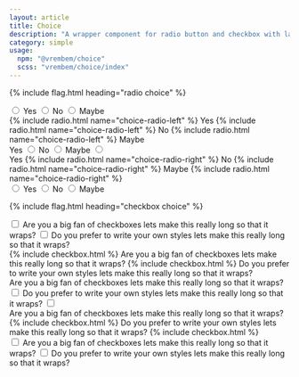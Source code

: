 ```yaml
---
layout: article
title: Choice
description: "A wrapper component for radio button and checkbox with labels pattern."
category: simple
usage:
  npm: "@vrembem/choice"
  scss: "vrembem/choice/index"
---
```


{% include flag.html heading="radio choice" %}

<div>
  <div class="level">
    <label class="choice">
      <input class="choice__input" type="radio" name="choice-left">
      <span class="choice__text">Yes</span>
    </label>
    <label class="choice">
      <input class="choice__input" type="radio" name="choice-left">
      <span class="choice__text">No</span>
    </label>
    <label class="choice">
      <input class="choice__input" type="radio" name="choice-left">
      <span class="choice__text">Maybe</span>
    </label>
  </div>
</div>

<div>
  <div class="level">
    <label class="choice">
      {% include radio.html name="choice-radio-left" %}
      <span class="choice__text">Yes</span>
    </label>
    <label class="choice">
      {% include radio.html name="choice-radio-left" %}
      <span class="choice__text">No</span>
    </label>
    <label class="choice">
      {% include radio.html name="choice-radio-left" %}
      <span class="choice__text">Maybe</span>
    </label>
  </div>
</div>

<div>
  <div class="level">
    <label class="choice">
      <span class="choice__text">Yes</span>
      <input class="choice__input" type="radio" name="choice-right">
    </label>
    <label class="choice">
      <span class="choice__text">No</span>
      <input class="choice__input" type="radio" name="choice-right">
    </label>
    <label class="choice">
      <span class="choice__text">Maybe</span>
      <input class="choice__input" type="radio" name="choice-right">
    </label>
  </div>
</div>

<div>
  <div class="level">
    <label class="choice">
      <span class="choice__text">Yes</span>
      {% include radio.html name="choice-radio-right" %}
    </label>
    <label class="choice">
      <span class="choice__text">No</span>
      {% include radio.html name="choice-radio-right" %}
    </label>
    <label class="choice">
      <span class="choice__text">Maybe</span>
      {% include radio.html name="choice-radio-right" %}
    </label>
  </div>
</div>

<div>
  <div class="level">
    <label class="choice">
      <input class="choice__hidden" type="radio" name="choice-text">
      <span class="choice__text">Yes</span>
    </label>
    <label class="choice">
      <input class="choice__hidden" type="radio" name="choice-text">
      <span class="choice__text">No</span>
    </label>
    <label class="choice">
      <input class="choice__hidden" type="radio" name="choice-text">
      <span class="choice__text">Maybe</span>
    </label>
  </div>
</div>

{% include flag.html heading="checkbox choice" %}

<div class="spacing">
  <label class="choice">
    <input class="choice__input" type="checkbox">
    <span class="choice__text">Are you a big fan of checkboxes lets make this really long so that it wraps?</span>
  </label>
  <label class="choice">
    <input class="choice__input" type="checkbox">
    <span class="choice__text">Do you prefer to write your own styles lets make this really long so that it wraps?</span>
  </label>
</div>

<div class="spacing">
  <label class="choice">
    {% include checkbox.html %}
    <span class="choice__text">Are you a big fan of checkboxes lets make this really long so that it wraps?</span>
  </label>
  <label class="choice">
    {% include checkbox.html %}
    <span class="choice__text">Do you prefer to write your own styles lets make this really long so that it wraps?</span>
  </label>
</div>

<div class="spacing">
  <label class="choice">
    <span class="choice__text">Are you a big fan of checkboxes lets make this really long so that it wraps?</span>
    <input class="choice__input" type="checkbox">
  </label>
  <label class="choice">
    <span class="choice__text">Do you prefer to write your own styles lets make this really long so that it wraps?</span>
    <input class="choice__input" type="checkbox">
  </label>
</div>

<div class="spacing">
  <label class="choice">
    <span class="choice__text">Are you a big fan of checkboxes lets make this really long so that it wraps?</span>
    {% include checkbox.html %}
  </label>
  <label class="choice">
    <span class="choice__text">Do you prefer to write your own styles lets make this really long so that it wraps?</span>
    {% include checkbox.html %}
  </label>
</div>

<div class="spacing">
  <label class="choice">
    <input class="choice__hidden" type="checkbox">
    <span class="choice__text">Are you a big fan of checkboxes lets make this really long so that it wraps?</span>
  </label>
  <label class="choice">
    <input class="choice__hidden" type="checkbox">
    <span class="choice__text">Do you prefer to write your own styles lets make this really long so that it wraps?</span>
  </label>
</div>
